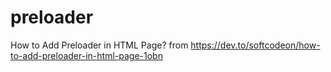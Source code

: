 # preloader
How to Add Preloader in HTML Page?
from https://dev.to/softcodeon/how-to-add-preloader-in-html-page-1obn
